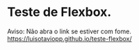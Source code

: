 # Teste de Flexbox.
Aviso: Não abra o link se estiver com fome.
https://luisotaviopp.github.io/teste-flexbox/
